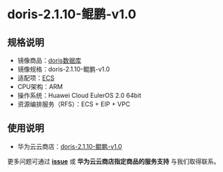# doris-2.1.10-鲲鹏-v1.0

## 规格说明

- 镜像商品：[doris数据库]()
- 镜像规格：doris-2.1.10-鲲鹏-v1.0
- 适配项：[ECS](https://support.huaweicloud.com/ecs/index.html)
- CPU架构：ARM
- 操作系统：Huawei Cloud EulerOS 2.0 64bit
- 资源编排服务（RFS）：ECS + EIP + VPC

## 使用说明

- 华为云云商店：[doris-2.1.10-鲲鹏-v1.0](./docs/usage.md)

更多问题可通过 [**issue**](https://github.com/HuaweiCloudDeveloper/trino-image/issues) 或 **华为云云商店指定商品的服务支持** 与我们取得联系。
